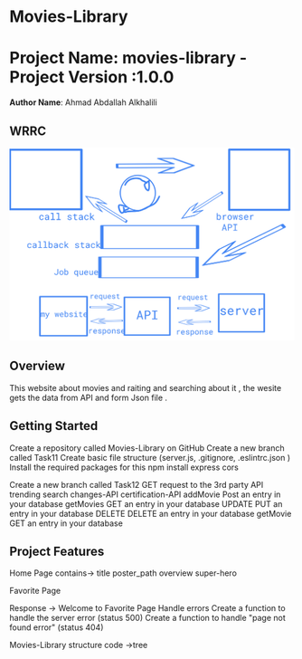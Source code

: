 # Movies-Library
# Project Name: movies-library  - Project Version :1.0.0

**Author Name**: Ahmad Abdallah Alkhalili

## WRRC
![WRRC](/assets/autodraw.png)
## Overview
This website about movies and raiting and searching about it , the wesite gets the data from API and form Json file . 


## Getting Started
Create a repository called Movies-Library on GitHub
Create a new branch called Task11
Create basic file structure (server.js, .gitignore, .eslintrc.json )
Install the required packages for this  npm install express cors

Create a new branch called Task12
GET request to the 3rd party API
trending 
search
changes-API
certification-API
addMovie Post an entry in your database
getMovies GET an entry in your database
UPDATE PUT an entry in your database
DELETE DELETE an entry in your database
getMovie GET an entry in your database


## Project Features
Home Page contains->
title
poster_path
overview
super-hero

Favorite Page 

Response ->
Welcome to Favorite Page
Handle errors
Create a function to handle the server error (status 500)
Create a function to handle "page not found error" (status 404)

Movies-Library structure code ->tree
